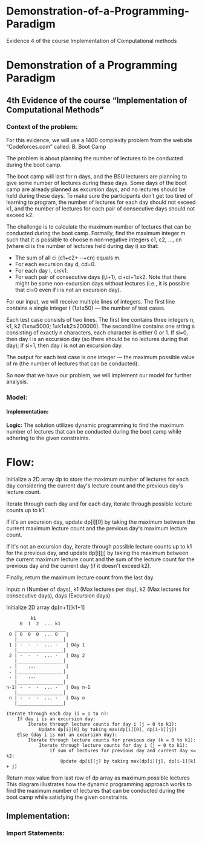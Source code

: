 # Demonstration-of-a-Programming-Paradigm
Evidence 4 of the course Implementation of Computational methods

# Demonstration of a Programming Paradigm

## 4th Evidence of the course “Implementation of Computational Methods”

### Context of the problem:

For this evidence, we will use a 1400 complexity problem from the website “Codeforces.com” called: B. Boot Camp

The problem is about planning the number of lectures to be conducted during the boot camp.

The boot camp will last for n days, and the BSU lecturers are planning to give some number of lectures during these days. Some days of the boot camp are already planned as excursion days, and no lectures should be held during these days. To make sure the participants don’t get too tired of learning to program, the number of lectures for each day should not exceed k1, and the number of lectures for each pair of consecutive days should not exceed k2.

The challenge is to calculate the maximum number of lectures that can be conducted during the boot camp. Formally, find the maximum integer m such that it is possible to choose n non-negative integers c1, c2, …, cn (where ci is the number of lectures held during day i) so that:

- The sum of all ci (c1+c2+⋯+cn) equals m.
- For each excursion day d, cd=0.
- For each day i, ci≤k1.
- For each pair of consecutive days (i,i+1), ci+ci+1≤k2.
  Note that there might be some non-excursion days without lectures (i.e., it is possible that ci=0 even if i is not an excursion day).

For our input, we will receive multiple lines of integers. 
The first line contains a single integer t (1≤t≤50) — the number of test cases. 

Each test case consists of two lines. 
The first line contains three integers n, k1, k2 (1≤n≤5000; 1≤k1≤k2≤200000). 
The second line contains one string s consisting of exactly n characters, each character is either 0 or 1. If si=0, then day i is an excursion day (so there should be no lectures during that day); if si=1, then day i is not an excursion day.

The output for each test case is one integer — the maximum possible value of m (the number of lectures that can be conducted).

So now that we have our problem, we will implement our model for further analysis.

### Model:

#### Implementation:

**Logic:** The solution utilizes dynamic programming to find the maximum number of lectures that can be conducted during the boot camp while adhering to the given constraints.

# Flow:

Initialize a 2D array dp to store the maximum number of lectures for each day considering the current day's lecture count and the previous day's lecture count.

Iterate through each day and for each day, iterate through possible lecture counts up to k1.

If it's an excursion day, update dp[i][0] by taking the maximum between the current maximum lecture count and the previous day's maximum lecture count.

If it's not an excursion day, iterate through possible lecture counts up to k1 for the previous day, and update dp[i][j] by taking the maximum between the current maximum lecture count and the sum of the lecture count for the previous day and the current day (if it doesn't exceed k2).

Finally, return the maximum lecture count from the last day.

Input: n (Number of days), k1 (Max lectures per day), k2 (Max lectures for consecutive days), days (Excursion days)

Initialize 2D array dp[n+1][k1+1]

```
         k1
     0  1  2  ... k1
   ___________________
 0 | 0  0  0  ... 0   | 
   |_________________|
 1 | -  -  -  ... -   | Day 1
   |_________________|
 2 | -  -  -  ... -   | Day 2
   |_________________|
 . |    ...           |
 . |_________________|
 . |    ...           |
   |_________________|
n-1| -  -  -  ... -   | Day n-1
   |_________________|
 n | -  -  -  ... -   | Day n
   |_________________|

Iterate through each day (i = 1 to n):
    If day i is an excursion day:
        Iterate through lecture counts for day i (j = 0 to k1):
            Update dp[i][0] by taking max(dp[i][0], dp[i-1][j])
    Else (day i is not an excursion day):
        Iterate through lecture counts for previous day (k = 0 to k1):
            Iterate through lecture counts for day i (j = 0 to k1):
                If sum of lectures for previous day and current day <= k2:
                    Update dp[i][j] by taking max(dp[i][j], dp[i-1][k] + j)
```

Return max value from last row of dp array as maximum possible lectures
This diagram illustrates how the dynamic programming approach works to find the maximum number of lectures that can be conducted during the boot camp while satisfying the given constraints.

## Implementation:

### Import Statements:
